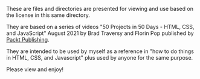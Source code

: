 These are files and directories are presented for viewing and use based on the license in this same directory.

They are based on a series of videos "50 Projects in 50 Days - HTML, CSS, and JavaScript" August 2021
by Brad Traversy and Florin Pop published by [Packt Publishing](www.packtpub.com).

They are intended to be used by myself as a reference in "how to do things in HTML, CSS, and Javascript" plus
used by anyone for the same purpose.

Please view and enjoy!
